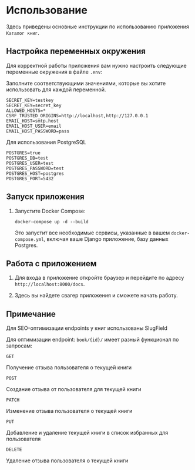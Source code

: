 # Использование

Здесь приведены основные инструкции по использованию приложения `Каталог книг`.

## Настройка переменных окружения

Для корректной работы приложения вам нужно настроить следующие переменные окружения в файле `.env`:

Заполните соответствующими значениями, которые вы хотите использовать для каждой переменной.

```shell
SECRET_KEY=testkey
SECRET_KEY=secret_key
ALLOWED_HOSTS=*
CSRF_TRUSTED_ORIGINS=http://localhost,http://127.0.0.1
EMAIL_HOST=smtp.host
EMAIL_HOST_USER=email
EMAIL_HOST_PASSWORD=pass
```
Для использования PostgreSQL
```shell
POSTGRES=true
POSTGRES_DB=test
POSTGRES_USER=test
POSTGRES_PASSWORD=test
POSTGRES_HOST=postgres
POSTGRES_PORT=5432
```

## Запуск приложения

1. Запустите Docker Compose:

    ```
    docker-compose up -d --build
    ```

   Это запустит все необходимые сервисы, указанные в вашем `docker-compose.yml`, включая ваше Django приложение, базу
   данных Postgres.

## Работа с приложением

1. Для входа в приложение откройте браузер и перейдите по адресу `http://localhost:8000/docs`.

2. Здесь вы найдете свагер приложения и сможете начать работу.

## Примечание

Для SEO-оптимизации endpoints у книг использованы SlugField

Для оптимизации endpoint: `book/{id}/` имеет разный функционал по запросам:

`GET`

Получение отзыва пользователя о текущей книги

`POST`

Создание отзыва от пользователя для текущей книги

`PATCH`

Изменение отзыва пользователя о текущей книги

`PUT`

Добавление и удаление текущей книги в список избранных для пользователя

`DELETE`

Удаление отзыва пользователя о текущей книги
